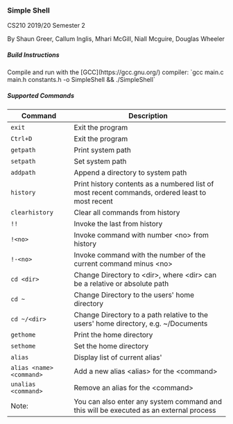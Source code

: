 <h3>Simple Shell</h3>
CS210 2019/20 Semester 2

By Shaun Greer, Callum Inglis, Mhari McGill, Niall Mcguire, Douglas Wheeler  

<h5>Build Instructions</h5>
Compile and run with the [GCC](https://gcc.gnu.org/) compiler: `gcc main.c main.h constants.h -o SimpleShell && ./SimpleShell`

<h5>Supported Commands</h5>

| Command 	| Description     	| 
|----------	|------------------	|
| `exit`   	| Exit the program 	|
| `Ctrl+D` 	| Exit the program 	|
| `getpath`	| Print system path |
| `setpath` | Set system path   |
| `addpath` | Append a directory to system path |
| `history` | Print history contents as a numbered list of most recent commands, ordered least to most recent |
| `clearhistory` | Clear all commands from history |
| `!!`      | Invoke the last from history |
| `!<no>`	| Invoke command with number \<no\> from history |
| `!-<no>`  | Invoke command with the number of the current command minus \<no\> |
| `cd <dir>`| Change Directory to \<dir\>, where \<dir\> can be a relative or absolute path |
| `cd ~`    | Change Directory to the users' home directory |
| `cd ~/<dir>` | Change Directory to a path relative to the users' home directory, e.g. ~/Documents |
| `gethome` | Print the home directory |
| `sethome` | Set the home directory |
| `alias` | Display list of current alias' |
| `alias <name> <command>` | Add a new alias \<alias\> for the \<command\> |
| `unalias <command>` | Remove an alias for the \<command\> |
| Note:|You can also enter any system command and this will be executed as an external process